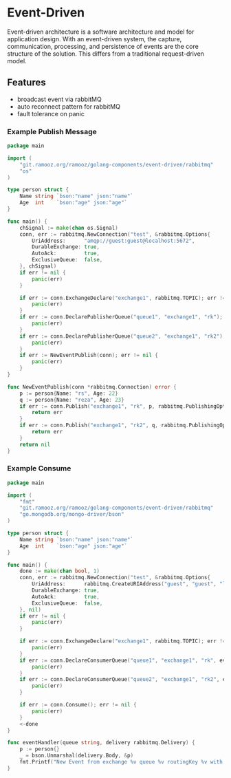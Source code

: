 # Event-Driven

Event-driven architecture is a software architecture and model for application design. With an event-driven system, the capture, communication, processing, and persistence of events are the core structure of the solution. This differs from a traditional request-driven model.

## Features
- broadcast event via rabbitMQ
- auto reconnect pattern for rabbitMQ
- fault tolerance on panic

### Example Publish Message

```go
package main

import (
	"git.ramooz.org/ramooz/golang-components/event-driven/rabbitmq"
	"os"
)

type person struct {
	Name string `bson:"name" json:"name"`
	Age  int    `bson:"age" json:"age"`
}

func main() {
	chSignal := make(chan os.Signal)
	conn, err := rabbitmq.NewConnection("test", &rabbitmq.Options{
		UriAddress:      "amqp://guest:guest@localhost:5672",
		DurableExchange: true,
		AutoAck:         true,
		ExclusiveQueue:  false,
	}, chSignal)
	if err != nil {
		panic(err)
	}

	if err := conn.ExchangeDeclare("exchange1", rabbitmq.TOPIC); err != nil {
		panic(err)
	}
	if err := conn.DeclarePublisherQueue("queue1", "exchange1", "rk"); err != nil {
		panic(err)
	}
	if err := conn.DeclarePublisherQueue("queue2", "exchange1", "rk2"); err != nil {
		panic(err)
	}
	if err := NewEventPublish(conn); err != nil {
		panic(err)
	}
}

func NewEventPublish(conn *rabbitmq.Connection) error {
	p := person{Name: "rs", Age: 22}
	q := person{Name: "reza", Age: 23}
	if err := conn.Publish("exchange1", "rk", p, rabbitmq.PublishingOptions{}); err != nil {
		return err
	}
	if err := conn.Publish("exchange1", "rk2", q, rabbitmq.PublishingOptions{}); err != nil {
		return err
	}
	return nil
}

```

### Example Consume

```go
package main

import (
	"fmt"
	"git.ramooz.org/ramooz/golang-components/event-driven/rabbitmq"
	"go.mongodb.org/mongo-driver/bson"
)

type person struct {
	Name string `bson:"name" json:"name"`
	Age  int    `bson:"age" json:"age"`
}

func main() {
	done := make(chan bool, 1)
	conn, err := rabbitmq.NewConnection("test", &rabbitmq.Options{
		UriAddress:      rabbitmq.CreateURIAddress("guest", "guest", "localhost:5672", ""),
		DurableExchange: true,
		AutoAck:         true,
		ExclusiveQueue:  false,
	}, nil)
	if err != nil {
		panic(err)
	}

	if err := conn.ExchangeDeclare("exchange1", rabbitmq.TOPIC); err != nil {
		panic(err)
	}
	if err := conn.DeclareConsumerQueue("queue1", "exchange1", "rk", eventHandler); err != nil {
		panic(err)
	}
	if err := conn.DeclareConsumerQueue("queue2", "exchange1", "rk2", eventHandler); err != nil {
		panic(err)
	}

	if err := conn.Consume(); err != nil {
		panic(err)
	}
	<-done
}

func eventHandler(queue string, delivery rabbitmq.Delivery) {
	p := person{}
	_ = bson.Unmarshal(delivery.Body, &p)
	fmt.Printf("New Event from exchange %v queue %v routingKey %v with body %v received\n", delivery.Exchange, queue, delivery.RoutingKey, p)
}
```